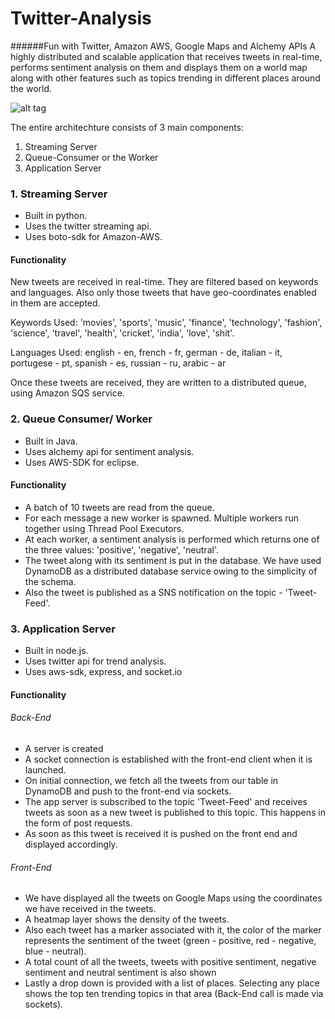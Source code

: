 # Twitter-Analysis
######Fun with Twitter, Amazon AWS, Google Maps and Alchemy APIs
A highly distributed and scalable application that receives tweets in real-time, performs sentiment analysis on them and displays them on a world map along with other features such as topics trending in different places around the world.

![alt tag](https://raw.github.com/bahuljain/Twitter-Analysis/master/screenshot.jpg)

The entire architechture consists of 3 main components:

1. Streaming Server
2. Queue-Consumer or the Worker
3. Application Server

### 1. Streaming Server
- Built in python.
- Uses the twitter streaming api.
- Uses boto-sdk for Amazon-AWS.

#### Functionality
New tweets are received in real-time. They are filtered based on keywords and languages. Also only those tweets that have geo-coordinates enabled in them are accepted.

Keywords Used: 'movies', 'sports', 'music', 'finance', 'technology', 'fashion', 'science', 'travel', 'health', 'cricket', 'india', 'love', 'shit'.

Languages Used: english - en, french - fr, german - de, italian - it, portugese - pt, spanish - es, russian - ru, arabic - ar
 
Once these tweets are received, they are written to a distributed queue, using Amazon SQS service.

### 2. Queue Consumer/ Worker
- Built in Java.
- Uses alchemy api for sentiment analysis.
- Uses AWS-SDK for eclipse.

#### Functionality
- A batch of 10 tweets are read from the queue.
- For each message a new worker is spawned. Multiple workers run together using Thread Pool Executors.
- At each worker, a sentiment analysis is performed which returns one of the three values: 'positive', 'negative', 'neutral'.
- The tweet along with its sentiment is put in the database. We have used DynamoDB as a distributed database service owing to the simplicity of the schema.
- Also the tweet is published as a SNS notification on the topic - 'Tweet-Feed'.

### 3. Application Server
- Built in node.js.
- Uses twitter api for trend analysis.
- Uses aws-sdk, express, and socket.io

#### Functionality
###### Back-End
- A server is created
- A socket connection is established with the front-end client when it is launched.
- On initial connection, we fetch all the tweets from our table in DynamoDB and push to the front-end via sockets.
- The app server is subscribed to the topic 'Tweet-Feed' and receives tweets as soon as a new tweet is published to this topic. This happens in the form of post requests.
- As soon as this tweet is received it is pushed on the front end and displayed accordingly.

###### Front-End
- We have displayed all the tweets on Google Maps using the coordinates we have received in the tweets.
- A heatmap layer shows the density of the tweets.
- Also each tweet has a marker associated with it, the color of the marker represents the sentiment of the tweet (green - positive, red - negative, blue - neutral).
- A total count of all the tweets, tweets with positive sentiment, negative sentiment and neutral sentiment is also shown
- Lastly a drop down is provided with a list of places. Selecting any place shows the top ten trending topics in that area (Back-End call is made via sockets).
